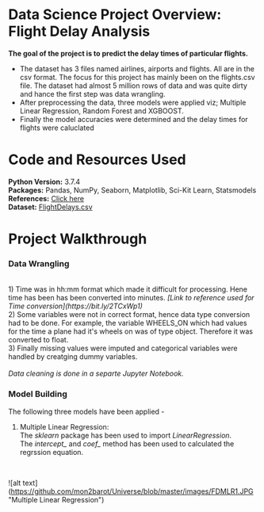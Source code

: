 <h1> Data Science Project Overview: Flight Delay Analysis </h1>

<b> The goal of the project is to predict the delay times of particular flights. </b>

<ul>
<li>The dataset has 3 files named airlines, airports and flights. All are in the csv format. 
The focus for this project has mainly been on the flights.csv file. 
The dataset had almost 5 million rows of data and was quite dirty and hance the first step was data wrangling.</li>
<li> After preprocessing the data, three models were applied viz; Multiple Linear Regression, Random Forest and XGBOOST.</li>
<li>Finally the model accuracies were determined and the delay times for flights were caluclated</li>
</ul>

<h1> Code and Resources Used </h1> 
<b>Python Version:</b> 3.7.4<br>
<b>Packages:</b> Pandas, NumPy, Seaborn, Matplotlib, Sci-Kit Learn, Statsmodels<br>
<b>References:</b> <a href="https://github.com/mon2barot/Universe/blob/master/references/flight%20delay%20references"> Click here</a><br>
<b>Dataset:</b> <a href = "https://www.kaggle.com/usdot/flight-delays?select=airports.csv" >FlightDelays.csv</a>

<h1> Project Walkthrough </h1>

### Data Wrangling
<br>
1) Time was in hh:mm format which made it difficult for processing.
Hene time has been has been converted into minutes. 
<i>[Link to reference used for Time conversion](https://bit.ly/2TCxWp1)</i>
<br>
2) Some variables were not in correct format, hence data type conversion had to be done. 
For example, the variable WHEELS_ON which had values for the time a plane had it's wheels on was of type object. 
Therefore it was converted to float.  
<br>
3) Finally missing values were imputed and categorical variables were handled by creatging dummy variables. 
<br>
<br>
<i>Data cleaning is done in a separte Jupyter Notebook.</i>
<br>

### Model Building

The following three models have been applied - 
<br>
1) Multiple Linear Regression: 
<br> The <i>sklearn</i> package has been used to import <i>LinearRegression</i>.
<br> The <i>intercept_</i> and <i>coef_</i> method has been used to calculated the regrssion equation.
<br>

![alt text] (https://github.com/mon2barot/Universe/blob/master/images/FDMLR1.JPG "Multiple Linear Regression")



